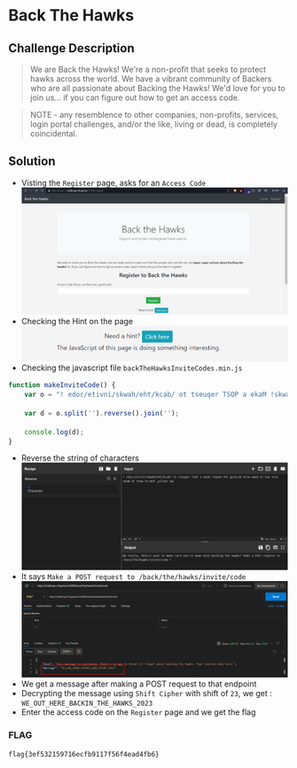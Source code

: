 # Back The Hawks

## Challenge Description
> We are Back the Hawks! We're a non-profit that seeks to protect hawks across the world. We have a vibrant community of Backers who are all passionate about Backing the Hawks! We'd love for you to join us... if you can figure out how to get an access code.

> NOTE - any resemblence to other companies, non-profits, services, login portal challenges, and/or the like, living or dead, is completely coincidental.

## Solution
* Visting the `Register` page, asks for an `Access Code`
![Alt text](image.png)
* Checking the Hint on the page
![hint](image-1.png)
* Checking the javascript file `backTheHawksInviteCodes.min.js`
```javascript
function makeInviteCode() {
    var o = "! edoc/etivni/skwah/eht/kcab/ ot tseuqer TSOP a ekaM !skwaH eht gnikcaB htiw nwod er'uoy erus ekam ot tnaw YLLAER ,yllaer eW";

    var d = o.split('').reverse().join('');

    console.log(d);
}
```
* Reverse the string of characters
![rev](image-2.png)
* It says `Make a POST request to /back/the/hawks/invite/code`
![Alt text](image-3.png)
* We get a message after making a POST request to that endpoint
* Decrypting the message using `Shift Cipher` with shift of `23`, we get : `WE_OUT_HERE_BACKIN_THE_HAWKS_2023`
* Enter the access code on the `Register` page and we get the flag

### FLAG
```
flag{3ef532159716ecfb9117f56f4ead4fb6}
```